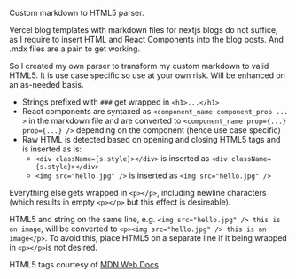 Custom markdown to HTML5 parser.

Vercel blog templates with markdown files for nextjs blogs do not suffice, as I require to insert HTML and React Components into the blog posts.
And .mdx files are a pain to get working.

So I created my own parser to transform my custom markdown to valid HTML5.
It is use case specific so use at your own risk. Will be enhanced on an as-needed basis.

- Strings prefixed with `###` get wrapped in `<h1>...</h1>`
- React components are syntaxed as `<component_name component_prop ... >` in the markdown file and are converted to `<component_name prop={...} prop={...} />` depending on the component (hence use case specific)
- Raw HTML is detected based on opening and closing HTML5 tags and is inserted as is: 
  - `<div className={s.style}></div>` is inserted as `<div className={s.style}></div>`
  - `<img src="hello.jpg" />` is inserted as `<img src="hello.jpg" />`

Everything else gets wrapped in `<p></p>`, including newline characters (which results in empty `<p></p>` but this effect is desireable).

HTML5 and string on the same line, e.g. `<img src="hello.jpg" /> this is an image`, will be converted to `<p><img src="hello.jpg" /> this is an image</p>`.
To avoid this, place HTML5 on a separate line if it being wrapped in `<p></p>`is not desired.

HTML5 tags courtesy of [MDN Web Docs](https://developer.mozilla.org/en-US/docs/Web/HTML/Element)
